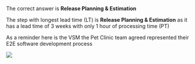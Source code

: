 The correct answer is **Release Planning & Estimation**

The step with longest lead time (LT) is **Release Planning & Estimation** as it has a lead time of 3 weeks with only 1 hour of processing time (PT)

As a reminder here is the VSM the Pet Clinic team agreed represented their E2E software development process

![](https://s3.amazonaws.com/devopsdojoassets/valuestreammap.png)
